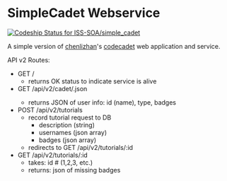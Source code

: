 # SimpleCadet Webservice
[ ![Codeship Status for ISS-SOA/simple_cadet](https://codeship.io/projects/e1d4f690-44bc-0132-a4ed-52edbda4e693/status?branch=master)](https://codeship.io/projects/44861)

A simple version of [chenlizhan](https://github.com/ChenLiZhan)'s [codecadet](https://github.com/ISS-SOA/codecadet) web application and service.

API v2 Routes:
- GET /
  - returns OK status to indicate service is alive
- GET /api/v2/cadet/<username>.json
  - returns JSON of user info: id (name), type, badges
- POST /api/v2/tutorials
  - record tutorial request to DB
    - description (string)
    - usernames (json array)
    - badges (json array)
  - redirects to GET /api/v2/tutorials/:id
- GET /api/v2/tutorials/:id
  - takes: id # (1,2,3, etc.)
  - returns: json of missing badges
